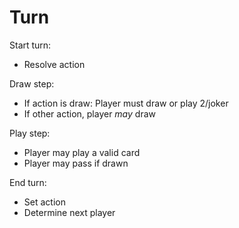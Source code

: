 # Turn

Start turn:
- Resolve action

Draw step:
- If action is draw: Player must draw or play 2/joker
- If other action, player _may_ draw

Play step:
- Player may play a valid card
- Player may pass if drawn

End turn:
- Set action
- Determine next player